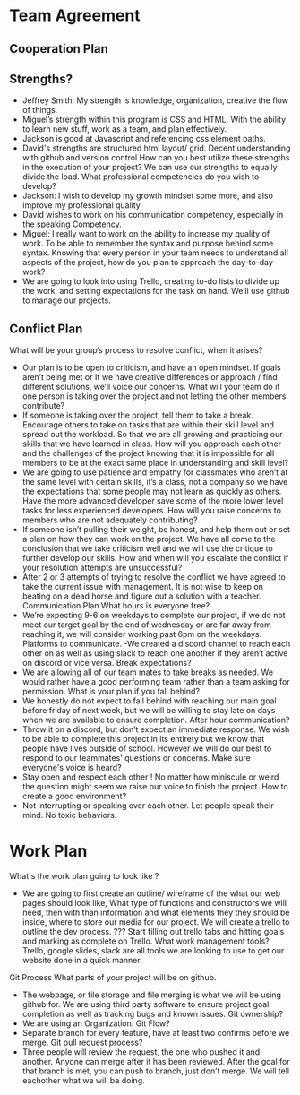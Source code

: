 # Team Agreement

## Cooperation Plan
## Strengths?
- Jeffrey Smith: My strength is knowledge, organization, creative the flow of things.
- Miguel’s strength within this program is CSS and HTML. With the ability to learn new stuff, work as a team, and plan effectively.
- Jackson is good at Javascript and referencing css element paths.
- David's strengths are structured html layout/ grid. Decent understanding with github and version control
How can you best utilize these strengths in the execution of your project? We can use our strengths to equally divide the load.
What professional competencies do you wish to develop?
- Jackson: I wish to develop my growth mindset some more, and also improve my professional quality.
- David wishes to work on his communication competency, especially in the speaking Competency.
- Miguel: I really want to work on the ability to increase my quality of work. To be able to remember the syntax and purpose behind some syntax.
Knowing that every person in your team needs to understand all aspects of the project, how do you plan to approach the day-to-day work?
- We are going to look into using Trello, creating to-do lists to divide up the work, and setting expectations for the task on hand. We’ll use github to manage our projects.

## Conflict Plan

What will be your group’s process to resolve conflict, when it arises?
- Our plan is to be open to criticism, and have an open mindset. If goals aren’t being met or If we have creative differences or approach / find different solutions, we’ll voice our concerns.
What will your team do if one person is taking over the project and not letting the other members contribute?
- If someone is taking over the project, tell them to take a break. Encourage others to take on tasks that are within their skill level and spread out the workload. So that we are all growing and practicing our skills that we have learned in class.
How will you approach each other and the challenges of the project knowing that it is impossible for all members to be at the exact same place in understanding and skill level?
- We are going to use patience and empathy for classmates who aren’t at the same level with certain skills, it’s a class, not a company so we have the expectations that some people may not learn as quickly as others. Have the more advanced developer save some of the more lower level tasks for less experienced developers.
How will you raise concerns to members who are not adequately contributing?
- If someone isn’t pulling their weight, be honest, and help them out or set a plan on how they can work on the project. We have all come to the conclusion that we take criticism well and we will use the critique to further develop our skills.
How and when will you escalate the conflict if your resolution attempts are unsuccessful?
- After 2 or 3 attempts of trying to resolve the conflict we have agreed to take the current issue with management. It is not wise to keep on beating on a dead horse and figure out a solution with a teacher.
Communication Plan
What hours is everyone free?
- We’re expecting 9-6 on weekdays to complete our project, if we do not meet our target goal by the end of wednesday or are far away from reaching it, we will consider working past 6pm on the weekdays.
Platforms to communicate. 
-We created a discord channel to reach each other on as well as using slack to reach one another if they aren’t active on discord or vice versa.
Break expectations?
- We are allowing all of our team mates to take breaks as needed. We would rather have a good performing team rather than a team asking for permission.
What is your plan if you fall behind?
- We honestly do not expect to fall behind with reaching our main goal before friday of next week, but we will be willing to stay late on days when we are available to ensure completion.
After hour communication?
- Throw it on a discord, but don’t expect an immediate response. We wish to be able to complete this project in its entirety but we know that people have lives outside of school. However we will do our best to respond to our teammates' questions or concerns.
Make sure everyone's voice is heard?
- Stay open and respect each other ! No matter how miniscule or weird the question might seem we raise our voice to finish the project.
How to create a good environment?
- Not interrupting or speaking over each other. Let people speak their mind. No toxic behaviors.
# Work Plan
What's the work plan going to look like ?
- We are going to first create an outline/ wireframe of the what our web pages should look like,
What type of functions and constructors we will need, then with than information and what elements they they should be inside, where to store our media for our project.
We will create a trello to outline the dev process. ??? Start filling out trello tabs and hitting goals and marking as complete on Trello.
What work management tools?
Trello, google slides, slack are all tools we are looking to use to get our website done in a quick manner.

Git Process
What parts of your project will be on github.
- The webpage, or file storage and file merging is what we will be using github for. We are using third party software to ensure project goal completion as well as tracking bugs and known issues.
Git ownership? 
- We are using an Organization. 
Git Flow?
- Separate branch for every feature, have at least two confirms before we merge.
Git pull request process?
- Three people will review the request, the one who pushed it and another. Anyone can merge after it has been reviewed. After the goal for that branch is met, you can push to branch, just don’t merge.
We will tell eachother what we will be doing.
